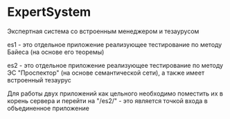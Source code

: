 # ExpertSystem
Экспертная система со встроенным менеджером и тезаурусом

es1 - это отдельное приложение реализующее тестирование по методу Байеса (на основе его теоремы)

es2 - это отдельное приложение реализующее тестирование по методу ЭС "Проспектор" (на основе семантической сети), а также имеет встроенный тезаурус

Для работы двух приложений как цельного необходимо поместить их в корень сервера и перейти на "/es2/" - это является точкой входа в объединенное приложение
